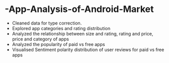 # -App-Analysis-of-Android-Market
- Cleaned data for type correction.
- Explored app categories and rating distribution
- Analyzed the relationship between size and rating, rating and price, price and category of apps
- Analyzed the popularity of paid vs free apps
- Visualised Sentiment polarity distribution of user reviews for paid vs free apps
